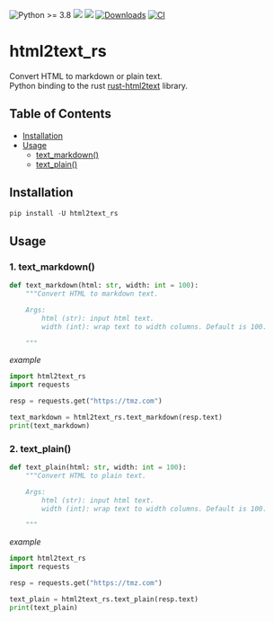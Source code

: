 ![Python >= 3.8](https://img.shields.io/badge/python->=3.8-red.svg) [![](https://badgen.net/github/release/deedy5/html2text_rs)](https://github.com/deedy5/html2text_rs/releases) [![](https://badge.fury.io/py/html2text_rs.svg)](https://pypi.org/project/html2text_rs) [![Downloads](https://static.pepy.tech/badge/html2text_rs/week)](https://pepy.tech/project/html2text_rs) [![CI](https://github.com/deedy5/html2text_rs/actions/workflows/CI.yml/badge.svg?branch=main)](https://github.com/deedy5/html2text_rs/actions/workflows/CI.yml)

# html2text_rs
Convert HTML to markdown or plain text.</br>
Python binding to the rust [rust-html2text](https://github.com/jugglerchris/rust-html2text) library.

## Table of Contents

- [Installation](#installation)
- [Usage](#usage)
  - [text_markdown()](#1-text_markdown)
  - [text_plain()](#2-text_plain) 

## Installation

```python
pip install -U html2text_rs
```

## Usage
### 1. text_markdown()
```python
def text_markdown(html: str, width: int = 100):
    """Convert HTML to markdown text.

    Args:
        html (str): input html text.
        width (int): wrap text to width columns. Default is 100.

    """
```
*example*
```python
import html2text_rs
import requests

resp = requests.get("https://tmz.com")

text_markdown = html2text_rs.text_markdown(resp.text)
print(text_markdown)
```
### 2. text_plain()
```python
def text_plain(html: str, width: int = 100):
    """Convert HTML to plain text.

    Args:
        html (str): input html text.
        width (int): wrap text to width columns. Default is 100.

    """
```
*example*
```python
import html2text_rs
import requests

resp = requests.get("https://tmz.com")

text_plain = html2text_rs.text_plain(resp.text)
print(text_plain)
```

